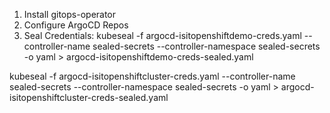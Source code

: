 1. Install gitops-operator
2. Configure ArgoCD Repos
3. Seal Credentials:
kubeseal -f argocd-isitopenshiftdemo-creds.yaml --controller-name sealed-secrets --controller-namespace sealed-secrets -o yaml > argocd-isitopenshiftdemo-creds-sealed.yaml

kubeseal -f argocd-isitopenshiftcluster-creds.yaml --controller-name sealed-secrets --controller-namespace sealed-secrets -o yaml > argocd-isitopenshiftcluster-creds-sealed.yaml